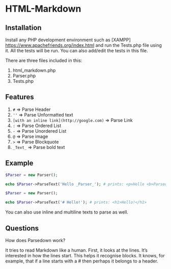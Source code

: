 # HTML-Markdown

## Installation

Install any PHP development environment such as [XAMPP] https://www.apachefriends.org/index.html
and run the Tests.php file using it. All the tests will be run. You can also add/edit the tests in
this file.

There are three files included in this:
1. html_markdown.php
2. Parser.php
3. Tests.php

## Features

1. `#` => Parse Header
2. `''` => Parse Unformatted text
3. `[with an inline link](http://google.com)` => Parse Link
4. `:` => Parse Ordered List
5. `-` => Parse Unordered List
6. `@` => Parse image
7. `>` => Parse Blockquote
8. `_Text_` => Parse bold text

## Example

```php
$Parser = new Parser();

echo $Parser->ParseText('Hello _Parser_'); # prints: <p>Hello <b>Parsedown</b></p>
```

```php
$Parser = new Parser();

echo $Parser->ParseText('# Hello!'); # prints: <h1>Hello!</h1>
```

You can also use inline and multiline texts to parse as well.

## Questions

How does Parsedown work?

It tries to read Markdown like a human. First, it looks at the lines. It’s interested in how the lines start. This helps it recognise blocks. It knows, for example, that if a line starts with a # then perhaps it belongs to a header.
